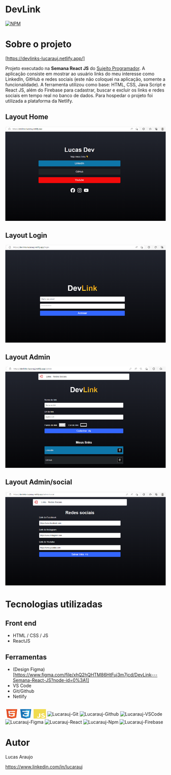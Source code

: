 # DevLink
[![NPM](https://img.shields.io/npm/l/react)](https://github.com/lucarauj/dsmeta/blob/main/LICENSE)

# Sobre o projeto

[https://devlinks-lucarauj.netlify.app/]

Projeto executado na **Semana React JS** do [Sujeito Programador](https://sujeitoprogramador.com/).
A aplicação consiste em mostrar ao usuário links do meu interesse como LinkedIn, GitHub e redes sociais (este não coloquei na aplicação, somente a funcionalidade).
A ferramenta utilizou como base: HTML, CSS, Java Script e React JS, além do Firebase para cadastrar, buscar e excluir os links e redes sociais em tempo real no banco de dados. Para hospedar o projeto foi utilizada a plataforma da Netlify.

## Layout Home
![Layout Home](https://github.com/lucarauj/assets/blob/main/Devlink%201.png)

## Layout Login
![Layout Login](https://github.com/lucarauj/assets/blob/main/Devlink%202.png)

## Layout Admin
![Layout Admin](https://github.com/lucarauj/assets/blob/main/Devlink%203.png)

## Layout Admin/social
![Layout Admin/Social](https://github.com/lucarauj/assets/blob/main/Devlink%204.png)


# Tecnologias utilizadas

## Front end
- HTML / CSS / JS
- ReactJS

## Ferramentas
- (Design Figma)[https://www.figma.com/file/xhQ2hQHTM86HtFuj3m7jcd/DevLink---Semana-React-JS?node-id=0%3A1]
- VS Code
- Git/Github
- Netlify

<div style="display: inline_block"><br>
  <img align="center" alt="Lucarauj-HTML" height="30" width="40" src="https://raw.githubusercontent.com/devicons/devicon/master/icons/html5/html5-original.svg">
  <img align="center" alt="Lucarauj-CSS" height="30" width="40" src="https://raw.githubusercontent.com/devicons/devicon/master/icons/css3/css3-original.svg">
  <img align="center" alt="Lucarauj-Js" height="30" width="40" src="https://raw.githubusercontent.com/devicons/devicon/master/icons/javascript/javascript-plain.svg">
  <img align="center" alt="Lucarauj-Git" height="30" width="40" src="https://cdn.jsdelivr.net/gh/devicons/devicon/icons/git/git-original.svg">
  <img align="center" alt="Lucarauj-Github" height="30" width="40" src="https://cdn.jsdelivr.net/gh/devicons/devicon/icons/github/github-original.svg">
  <img align="center" alt="Lucarauj-VSCode" height="30" width="40" src="https://cdn.jsdelivr.net/gh/devicons/devicon/icons/vscode/vscode-original.svg">
  <img align="center" alt="Lucarauj-Figma" height="30" width="40" src="https://cdn.jsdelivr.net/gh/devicons/devicon/icons/figma/figma-original.svg">
  <img align="center" alt="Lucarauj-React" height="30" width="40" src="https://cdn.jsdelivr.net/gh/devicons/devicon/icons/react/react-original-wordmark.svg" />
  <img align="center" alt="Lucarauj-Npm" height="30" width="40" src="https://cdn.jsdelivr.net/gh/devicons/devicon/icons/npm/npm-original-wordmark.svg">
  <img align="center" alt="Lucarauj-Firebase" height="30" width="40" src="https://cdn.jsdelivr.net/gh/devicons/devicon/icons/firebase/firebase-plain-wordmark.svg"/>
          
  
</div>

# Autor

Lucas Araujo

https://www.linkedin.com/in/lucarauj

